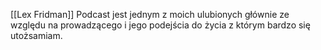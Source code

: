 [[Lex Fridman]] Podcast jest jednym z moich ulubionych głównie ze względu na prowadzącego i jego podejścia do życia z którym bardzo się utożsamiam. 